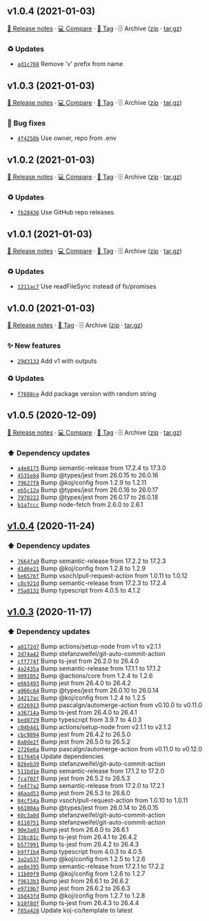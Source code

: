 ## v1.0.4 (2021-01-03)

[📝 Release notes](https://github.com/koj-co/package-version-action/releases/tag/v1.0.4) · [💻 Compare](https://github.com/koj-co/package-version-action/compare/v1.0.3...v1.0.4) · [🔖 Tag](https://github.com/koj-co/package-version-action/tree/v1.0.4) · 🗄️ Archive ([zip](https://github.com/koj-co/package-version-action/archive/v1.0.4.zip) · [tar.gz](https://github.com/koj-co/package-version-action/archive/v1.0.4.tar.gz))

### ♻️ Updates

- [`ad1c768`](https://github.com/koj-co/package-version-action/commit/ad1c768)  Remove &#x27;v&#x27; prefix from name

## v1.0.3 (2021-01-03)

[📝 Release notes](https://github.com/koj-co/package-version-action/releases/tag/v1.0.3) · [💻 Compare](https://github.com/koj-co/package-version-action/compare/v1.0.2...v1.0.3) · [🔖 Tag](https://github.com/koj-co/package-version-action/tree/v1.0.3) · 🗄️ Archive ([zip](https://github.com/koj-co/package-version-action/archive/v1.0.3.zip) · [tar.gz](https://github.com/koj-co/package-version-action/archive/v1.0.3.tar.gz))

### 🐛 Bug fixes

- [`4f4258b`](https://github.com/koj-co/package-version-action/commit/4f4258b)  Use owner, repo from .env

## v1.0.2 (2021-01-03)

[📝 Release notes](https://github.com/koj-co/package-version-action/releases/tag/v1.0.2) · [💻 Compare](https://github.com/koj-co/package-version-action/compare/v1.0.1...v1.0.2) · [🔖 Tag](https://github.com/koj-co/package-version-action/tree/v1.0.2) · 🗄️ Archive ([zip](https://github.com/koj-co/package-version-action/archive/v1.0.2.zip) · [tar.gz](https://github.com/koj-co/package-version-action/archive/v1.0.2.tar.gz))

### ♻️ Updates

- [`fb28436`](https://github.com/koj-co/package-version-action/commit/fb28436)  Use GitHub repo releases

## v1.0.1 (2021-01-03)

[📝 Release notes](https://github.com/koj-co/package-version-action/releases/tag/v1.0.1) · [💻 Compare](https://github.com/koj-co/package-version-action/compare/v1.0.0...v1.0.1) · [🔖 Tag](https://github.com/koj-co/package-version-action/tree/v1.0.1) · 🗄️ Archive ([zip](https://github.com/koj-co/package-version-action/archive/v1.0.1.zip) · [tar.gz](https://github.com/koj-co/package-version-action/archive/v1.0.1.tar.gz))

### ♻️ Updates

- [`1211ac7`](https://github.com/koj-co/package-version-action/commit/1211ac7)  Use readFileSync instead of fs/promises

## v1.0.0 (2021-01-03)

[📝 Release notes](https://github.com/koj-co/package-version-action/releases/tag/v1.0.0) · [🔖 Tag](https://github.com/koj-co/package-version-action/tree/v1.0.0) · 🗄️ Archive ([zip](https://github.com/koj-co/package-version-action/archive/v1.0.0.zip) · [tar.gz](https://github.com/koj-co/package-version-action/archive/v1.0.0.tar.gz))

### ✨ New features

- [`29d3133`](https://github.com/koj-co/package-version-action/commit/29d3133)  Add v1 with outputs

### ♻️ Updates

- [`f7688ce`](https://github.com/koj-co/package-version-action/commit/f7688ce)  Add package version with random string

## v1.0.5 (2020-12-09)

[📝 Release notes](https://github.com/koj-co/action.ts/releases/tag/v1.0.5) · [💻 Compare](https://github.com/koj-co/action.ts/compare/v1.0.4...v1.0.5) · [🔖 Tag](https://github.com/koj-co/action.ts/tree/v1.0.5) · 🗄️ Archive ([zip](https://github.com/koj-co/action.ts/archive/v1.0.5.zip) · [tar.gz](https://github.com/koj-co/action.ts/archive/v1.0.5.tar.gz))

### ⬆️ Dependency updates

- [`a4e8175`](https://github.com/koj-co/action.ts/commit/a4e8175)  Bump semantic-release from 17.2.4 to 17.3.0
- [`4535e84`](https://github.com/koj-co/action.ts/commit/4535e84)  Bump @types/jest from 26.0.15 to 26.0.16
- [`79627f8`](https://github.com/koj-co/action.ts/commit/79627f8)  Bump @koj/config from 1.2.9 to 1.2.11
- [`eb5c12a`](https://github.com/koj-co/action.ts/commit/eb5c12a)  Bump @types/jest from 26.0.16 to 26.0.17
- [`7970222`](https://github.com/koj-co/action.ts/commit/7970222)  Bump @types/jest from 26.0.17 to 26.0.18
- [`b1a7ccc`](https://github.com/koj-co/action.ts/commit/b1a7ccc)  Bump node-fetch from 2.6.0 to 2.6.1

## [v1.0.4](https://github.com/koj-co/action.ts/compare/v1.0.3...v1.0.4) (2020-11-24)

### ⬆️ Dependency updates

- [`7664fa9`](https://github.com/koj-co/action.ts/commit/7664fa9)  Bump semantic-release from 17.2.2 to 17.2.3
- [`d1d6e21`](https://github.com/koj-co/action.ts/commit/d1d6e21)  Bump @koj/config from 1.2.8 to 1.2.9
- [`be6576f`](https://github.com/koj-co/action.ts/commit/be6576f)  Bump vsoch/pull-request-action from 1.0.11 to 1.0.12
- [`c8c921d`](https://github.com/koj-co/action.ts/commit/c8c921d)  Bump semantic-release from 17.2.3 to 17.2.4
- [`f5a8132`](https://github.com/koj-co/action.ts/commit/f5a8132)  Bump typescript from 4.0.5 to 4.1.2

## [v1.0.3](https://github.com/koj-co/action.ts/compare/v1.0.2...v1.0.3) (2020-11-17)

### ⬆️ Dependency updates

- [`a8172d7`](https://github.com/koj-co/action.ts/commit/a8172d7)  Bump actions/setup-node from v1 to v2.1.1
- [`3d74a42`](https://github.com/koj-co/action.ts/commit/3d74a42)  Bump stefanzweifel/git-auto-commit-action
- [`cff774f`](https://github.com/koj-co/action.ts/commit/cff774f)  Bump ts-jest from 26.2.0 to 26.4.0
- [`4a2435a`](https://github.com/koj-co/action.ts/commit/4a2435a)  Bump semantic-release from 17.1.1 to 17.1.2
- [`9091052`](https://github.com/koj-co/action.ts/commit/9091052)  Bump @actions/core from 1.2.4 to 1.2.6
- [`e665493`](https://github.com/koj-co/action.ts/commit/e665493)  Bump jest from 26.4.0 to 26.4.2
- [`a966c64`](https://github.com/koj-co/action.ts/commit/a966c64)  Bump @types/jest from 26.0.10 to 26.0.14
- [`34217ac`](https://github.com/koj-co/action.ts/commit/34217ac)  Bump @koj/config from 1.2.4 to 1.2.5
- [`d326913`](https://github.com/koj-co/action.ts/commit/d326913)  Bump pascalgn/automerge-action from v0.10.0 to v0.11.0
- [`a36714a`](https://github.com/koj-co/action.ts/commit/a36714a)  Bump ts-jest from 26.4.0 to 26.4.1
- [`bed8729`](https://github.com/koj-co/action.ts/commit/bed8729)  Bump typescript from 3.9.7 to 4.0.3
- [`c04b441`](https://github.com/koj-co/action.ts/commit/c04b441)  Bump actions/setup-node from v2.1.1 to v2.1.2
- [`cbc9894`](https://github.com/koj-co/action.ts/commit/cbc9894)  Bump jest from 26.4.2 to 26.5.0
- [`8a0de2f`](https://github.com/koj-co/action.ts/commit/8a0de2f)  Bump jest from 26.5.0 to 26.5.2
- [`2726e6a`](https://github.com/koj-co/action.ts/commit/2726e6a)  Bump pascalgn/automerge-action from v0.11.0 to v0.12.0
- [`9176454`](https://github.com/koj-co/action.ts/commit/9176454)  Update dependencies
- [`826eb39`](https://github.com/koj-co/action.ts/commit/826eb39)  Bump stefanzweifel/git-auto-commit-action
- [`511bd1e`](https://github.com/koj-co/action.ts/commit/511bd1e)  Bump semantic-release from 17.1.2 to 17.2.0
- [`fca702f`](https://github.com/koj-co/action.ts/commit/fca702f)  Bump jest from 26.5.2 to 26.5.3
- [`fe477a2`](https://github.com/koj-co/action.ts/commit/fe477a2)  Bump semantic-release from 17.2.0 to 17.2.1
- [`46aad53`](https://github.com/koj-co/action.ts/commit/46aad53)  Bump jest from 26.5.3 to 26.6.0
- [`04cf54a`](https://github.com/koj-co/action.ts/commit/04cf54a)  Bump vsoch/pull-request-action from 1.0.10 to 1.0.11
- [`661004a`](https://github.com/koj-co/action.ts/commit/661004a)  Bump @types/jest from 26.0.14 to 26.0.15
- [`60c3a0d`](https://github.com/koj-co/action.ts/commit/60c3a0d)  Bump stefanzweifel/git-auto-commit-action
- [`0110751`](https://github.com/koj-co/action.ts/commit/0110751)  Bump stefanzweifel/git-auto-commit-action
- [`90e3a93`](https://github.com/koj-co/action.ts/commit/90e3a93)  Bump jest from 26.6.0 to 26.6.1
- [`33bc81c`](https://github.com/koj-co/action.ts/commit/33bc81c)  Bump ts-jest from 26.4.1 to 26.4.2
- [`b577991`](https://github.com/koj-co/action.ts/commit/b577991)  Bump ts-jest from 26.4.2 to 26.4.3
- [`b9ff1b4`](https://github.com/koj-co/action.ts/commit/b9ff1b4)  Bump typescript from 4.0.3 to 4.0.5
- [`3a2a537`](https://github.com/koj-co/action.ts/commit/3a2a537)  Bump @koj/config from 1.2.5 to 1.2.6
- [`ae8e395`](https://github.com/koj-co/action.ts/commit/ae8e395)  Bump semantic-release from 17.2.1 to 17.2.2
- [`11b09f9`](https://github.com/koj-co/action.ts/commit/11b09f9)  Bump @koj/config from 1.2.6 to 1.2.7
- [`f9613b3`](https://github.com/koj-co/action.ts/commit/f9613b3)  Bump jest from 26.6.1 to 26.6.2
- [`e9719b7`](https://github.com/koj-co/action.ts/commit/e9719b7)  Bump jest from 26.6.2 to 26.6.3
- [`16d43fd`](https://github.com/koj-co/action.ts/commit/16d43fd)  Bump @koj/config from 1.2.7 to 1.2.8
- [`b10f8df`](https://github.com/koj-co/action.ts/commit/b10f8df)  Bump ts-jest from 26.4.3 to 26.4.4
- [`f85a428`](https://github.com/koj-co/action.ts/commit/f85a428)  Update koj-co/template to latest
